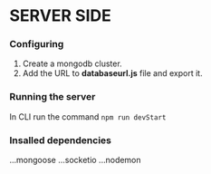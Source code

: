 # SERVER SIDE
### Configuring
1. Create a mongodb cluster.
1. Add the URL to **databaseurl.js** file and export it.

### Running the server
In CLI run the command `npm run devStart`

### Insalled dependencies
...mongoose
...socketio
...nodemon